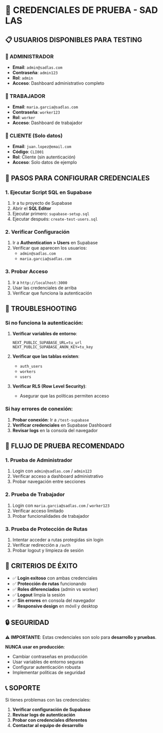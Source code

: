 # 🔑 CREDENCIALES DE PRUEBA - SAD LAS

## **📋 USUARIOS DISPONIBLES PARA TESTING**

### **👤 ADMINISTRADOR**

- **Email**: `admin@sadlas.com`
- **Contraseña**: `admin123`
- **Rol**: `admin`
- **Acceso**: Dashboard administrativo completo

### **👤 TRABAJADOR**

- **Email**: `maria.garcia@sadlas.com`
- **Contraseña**: `worker123`
- **Rol**: `worker`
- **Acceso**: Dashboard de trabajador

### **👤 CLIENTE (Solo datos)**

- **Email**: `juan.lopez@email.com`
- **Código**: `CLI001`
- **Rol**: Cliente (sin autenticación)
- **Acceso**: Solo datos de ejemplo

## **🚀 PASOS PARA CONFIGURAR CREDENCIALES**

### **1. Ejecutar Script SQL en Supabase**

1. Ir a tu proyecto de Supabase
2. Abrir el **SQL Editor**
3. Ejecutar primero: `supabase-setup.sql`
4. Ejecutar después: `create-test-users.sql`

### **2. Verificar Configuración**

1. Ir a **Authentication > Users** en Supabase
2. Verificar que aparecen los usuarios:
   - `admin@sadlas.com`
   - `maria.garcia@sadlas.com`

### **3. Probar Acceso**

1. Ir a `http://localhost:3000`
2. Usar las credenciales de arriba
3. Verificar que funciona la autenticación

## **🔧 TROUBLESHOOTING**

### **Si no funciona la autenticación:**

1. **Verificar variables de entorno**:

   ```env
   NEXT_PUBLIC_SUPABASE_URL=tu_url
   NEXT_PUBLIC_SUPABASE_ANON_KEY=tu_key
   ```

2. **Verificar que las tablas existen**:
   - `auth_users`
   - `workers`
   - `users`

3. **Verificar RLS (Row Level Security)**:
   - Asegurar que las políticas permiten acceso

### **Si hay errores de conexión:**

1. **Probar conexión**: Ir a `/test-supabase`
2. **Verificar credenciales** en Supabase Dashboard
3. **Revisar logs** en la consola del navegador

## **📱 FLUJO DE PRUEBA RECOMENDADO**

### **1. Prueba de Administrador**

1. Login con `admin@sadlas.com` / `admin123`
2. Verificar acceso a dashboard administrativo
3. Probar navegación entre secciones

### **2. Prueba de Trabajador**

1. Login con `maria.garcia@sadlas.com` / `worker123`
2. Verificar acceso limitado
3. Probar funcionalidades de trabajador

### **3. Prueba de Protección de Rutas**

1. Intentar acceder a rutas protegidas sin login
2. Verificar redirección a `/auth`
3. Probar logout y limpieza de sesión

## **🎯 CRITERIOS DE ÉXITO**

- ✅ **Login exitoso** con ambas credenciales
- ✅ **Protección de rutas** funcionando
- ✅ **Roles diferenciados** (admin vs worker)
- ✅ **Logout** limpia la sesión
- ✅ **Sin errores** en consola del navegador
- ✅ **Responsive design** en móvil y desktop

## **🔒 SEGURIDAD**

⚠️ **IMPORTANTE**: Estas credenciales son solo para **desarrollo y pruebas**.

**NUNCA usar en producción**:

- Cambiar contraseñas en producción
- Usar variables de entorno seguras
- Configurar autenticación robusta
- Implementar políticas de seguridad

## **📞 SOPORTE**

Si tienes problemas con las credenciales:

1. **Verificar configuración de Supabase**
2. **Revisar logs de autenticación**
3. **Probar con credenciales diferentes**
4. **Contactar al equipo de desarrollo**
